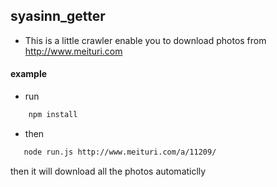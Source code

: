 ## syasinn_getter
* This is a little crawler enable you to download photos from http://www.meituri.com

#### example
* run 
```bash
    npm install
```
* then
```bash
   node run.js http://www.meituri.com/a/11209/
```
then it will download all the photos automaticlly 
